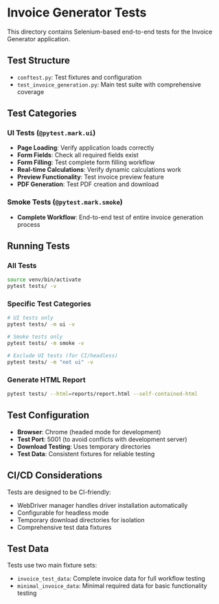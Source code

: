 # Invoice Generator Tests

This directory contains Selenium-based end-to-end tests for the Invoice Generator application.

## Test Structure

- `conftest.py`: Test fixtures and configuration
- `test_invoice_generation.py`: Main test suite with comprehensive coverage

## Test Categories

### UI Tests (`@pytest.mark.ui`)
- **Page Loading**: Verify application loads correctly
- **Form Fields**: Check all required fields exist
- **Form Filling**: Test complete form filling workflow
- **Real-time Calculations**: Verify dynamic calculations work
- **Preview Functionality**: Test invoice preview feature
- **PDF Generation**: Test PDF creation and download

### Smoke Tests (`@pytest.mark.smoke`)
- **Complete Workflow**: End-to-end test of entire invoice generation process

## Running Tests

### All Tests
```bash
source venv/bin/activate
pytest tests/ -v
```

### Specific Test Categories
```bash
# UI tests only
pytest tests/ -m ui -v

# Smoke tests only
pytest tests/ -m smoke -v

# Exclude UI tests (for CI/headless)
pytest tests/ -m "not ui" -v
```

### Generate HTML Report
```bash
pytest tests/ --html=reports/report.html --self-contained-html
```

## Test Configuration

- **Browser**: Chrome (headed mode for development)
- **Test Port**: 5001 (to avoid conflicts with development server)
- **Download Testing**: Uses temporary directories
- **Test Data**: Consistent fixtures for reliable testing

## CI/CD Considerations

Tests are designed to be CI-friendly:
- WebDriver manager handles driver installation automatically
- Configurable for headless mode
- Temporary download directories for isolation
- Comprehensive test data fixtures

## Test Data

Tests use two main fixture sets:
- `invoice_test_data`: Complete invoice data for full workflow testing
- `minimal_invoice_data`: Minimal required data for basic functionality testing
